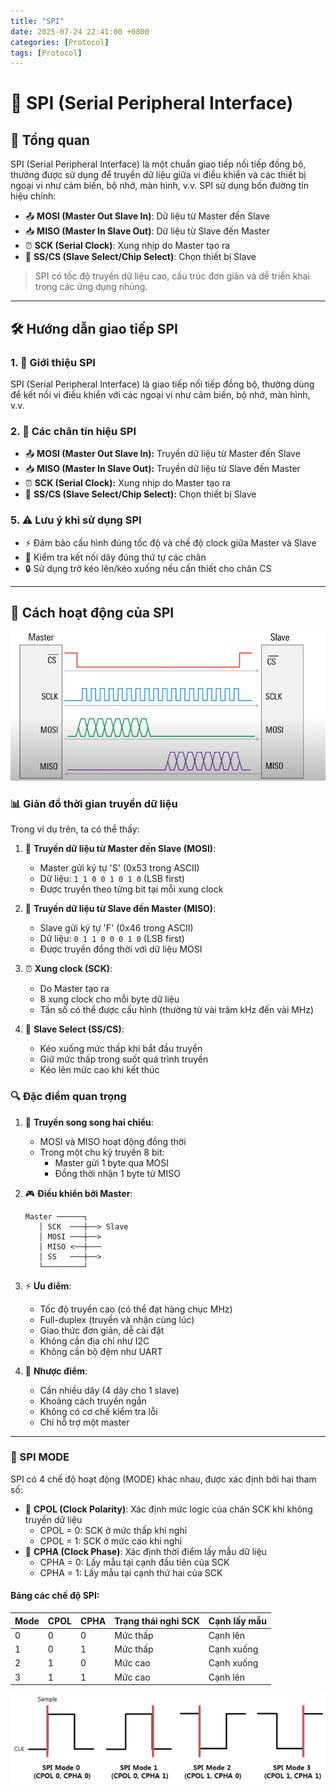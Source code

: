 ```yaml
---
title: "SPI"
date: 2025-07-24 22:41:00 +0800
categories: [Protocol]
tags: [Protocol]
---
```


# 🔄 SPI (Serial Peripheral Interface)

## 📝 Tổng quan

SPI (Serial Peripheral Interface) là một chuẩn giao tiếp nối tiếp đồng bộ, thường được sử dụng để truyền dữ liệu giữa vi điều khiển và các thiết bị ngoại vi như cảm biến, bộ nhớ, màn hình, v.v. SPI sử dụng bốn đường tín hiệu chính:

- 📤 **MOSI (Master Out Slave In)**: Dữ liệu từ Master đến Slave
- 📥 **MISO (Master In Slave Out)**: Dữ liệu từ Slave đến Master
- ⏰ **SCK (Serial Clock)**: Xung nhịp do Master tạo ra
- 🎯 **SS/CS (Slave Select/Chip Select)**: Chọn thiết bị Slave

> SPI có tốc độ truyền dữ liệu cao, cấu trúc đơn giản và dễ triển khai trong các ứng dụng nhúng.

---

## 🛠️ Hướng dẫn giao tiếp SPI

### 1. 📌 Giới thiệu SPI
SPI (Serial Peripheral Interface) là giao tiếp nối tiếp đồng bộ, thường dùng để kết nối vi điều khiển với các ngoại vi như cảm biến, bộ nhớ, màn hình, v.v.

### 2. 🔌 Các chân tín hiệu SPI
- 📤 **MOSI (Master Out Slave In):** Truyền dữ liệu từ Master đến Slave
- 📥 **MISO (Master In Slave Out):** Truyền dữ liệu từ Slave đến Master
- ⏰ **SCK (Serial Clock):** Xung nhịp do Master tạo ra
- 🎯 **SS/CS (Slave Select/Chip Select):** Chọn thiết bị Slave

### 5. ⚠️ Lưu ý khi sử dụng SPI
- ⚡ Đảm bảo cấu hình đúng tốc độ và chế độ clock giữa Master và Slave
- 🔌 Kiểm tra kết nối dây đúng thứ tự các chân
- 🔒 Sử dụng trở kéo lên/kéo xuống nếu cần thiết cho chân CS

---

## 🔄 Cách hoạt động của SPI

<div align="center">
  <img src="image-1.png" alt="How SPI Works" width="800"/>
</div>

### 📊 Giản đồ thời gian truyền dữ liệu

Trong ví dụ trên, ta có thể thấy:

1. 🔄 **Truyền dữ liệu từ Master đến Slave (MOSI)**:
   - Master gửi ký tự 'S' (0x53 trong ASCII)
   - Dữ liệu: `1 1 0 0 1 0 1 0` (LSB first)
   - Được truyền theo từng bit tại mỗi xung clock

2. 🔄 **Truyền dữ liệu từ Slave đến Master (MISO)**:
   - Slave gửi ký tự 'F' (0x46 trong ASCII)
   - Dữ liệu: `0 1 1 0 0 0 1 0` (LSB first)
   - Được truyền đồng thời với dữ liệu MOSI

3. ⏰ **Xung clock (SCK)**:
   - Do Master tạo ra
   - 8 xung clock cho mỗi byte dữ liệu
   - Tần số có thể được cấu hình (thường từ vài trăm kHz đến vài MHz)

4. 🎯 **Slave Select (SS/CS)**:
   - Kéo xuống mức thấp khi bắt đầu truyền
   - Giữ mức thấp trong suốt quá trình truyền
   - Kéo lên mức cao khi kết thúc

### 🔍 Đặc điểm quan trọng

1. 🔁 **Truyền song song hai chiều**:
   - MOSI và MISO hoạt động đồng thời
   - Trong một chu kỳ truyền 8 bit:
     * Master gửi 1 byte qua MOSI
     * Đồng thời nhận 1 byte từ MISO

2. 🎮 **Điều khiển bởi Master**:
   ```
   Master ──────┐
      │ SCK  ───┼──> Slave
      │ MOSI ───┼──>
      │ MISO <──┼───
      │ SS   ───┼──>
      └─────────┘
   ```

3. ⚡ **Ưu điểm**:
   - Tốc độ truyền cao (có thể đạt hàng chục MHz)
   - Full-duplex (truyền và nhận cùng lúc)
   - Giao thức đơn giản, dễ cài đặt
   - Không cần địa chỉ như I2C
   - Không cần bộ đệm như UART

4. 📝 **Nhược điểm**:
   - Cần nhiều dây (4 dây cho 1 slave)
   - Khoảng cách truyền ngắn
   - Không có cơ chế kiểm tra lỗi
   - Chỉ hỗ trợ một master

---

### 🔄 SPI MODE

SPI có 4 chế độ hoạt động (MODE) khác nhau, được xác định bởi hai tham số:
- 🔵 **CPOL (Clock Polarity)**: Xác định mức logic của chân SCK khi không truyền dữ liệu
  - CPOL = 0: SCK ở mức thấp khi nghỉ
  - CPOL = 1: SCK ở mức cao khi nghỉ
- 🔴 **CPHA (Clock Phase)**: Xác định thời điểm lấy mẫu dữ liệu
  - CPHA = 0: Lấy mẫu tại cạnh đầu tiên của SCK
  - CPHA = 1: Lấy mẫu tại cạnh thứ hai của SCK

#### Bảng các chế độ SPI:

| Mode | CPOL | CPHA | Trạng thái nghỉ SCK | Cạnh lấy mẫu |
|------|------|------|---------------------|--------------|
| 0    | 0    | 0    | Mức thấp           | Cạnh lên     |
| 1    | 0    | 1    | Mức thấp           | Cạnh xuống   |
| 2    | 1    | 0    | Mức cao            | Cạnh xuống   |
| 3    | 1    | 1    | Mức cao            | Cạnh lên     |

![alt text](/assets/Protocol/spi_mode.png)
